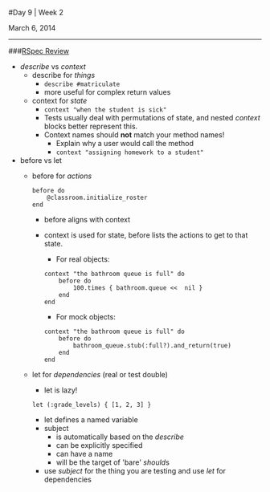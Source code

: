#Day 9 | Week 2

March 6, 2014

---

###[RSpec Review](http://jakegoulding.com/presentations/rspec-structure/)

* *describe* vs *context*
	* describe for *things*
		* ```describe #matriculate```
		* more useful for complex return values 
	* context for *state* 
		* ```context "when the student is sick"```
		* Tests usually deal with permutations of state, and nested *context* blocks better represent this. 
		* Context names should **not** match your method names!
			* Explain why a user would call the method
			* ```context "assigning homework to a student"```
* before vs let
	* before for *actions*
	
		```
		before do 
			@classroom.initialize_roster
		end
		```
		* before aligns with context
		* context is used for state, before lists the actions to get to that state. 
			* For real objects:
		
			```
			context "the bathroom queue is full" do
				before do
					100.times { bathroom.queue <<  nil }
				end
			end
			```
			* For mock objects:
			
			```
			context "the bathroom queue is full" do
				before do
					bathroom_queue.stub(:full?).and_return(true)
				end
			end
			```
	* let for *dependencies* (real or test double)
		* let is lazy! 
		
		```
		let (:grade_levels) { [1, 2, 3] } 
		```
		* let defines a named variable
		* subject
			* is automatically based on the *describe*
			* can be explicitly specified 
			* can have a name
			* will be the target of 'bare' *should*s
		* use *subject* for the thing you are testing and use *let* for dependencies 